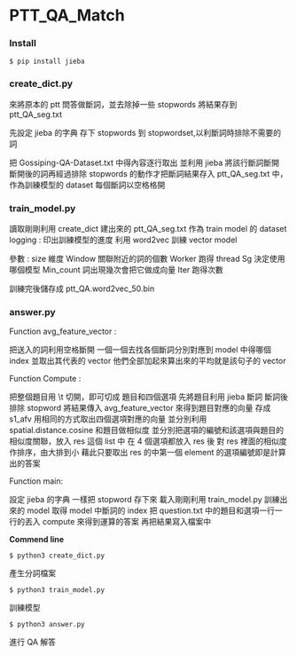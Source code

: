 # PTT_QA_Match

### Install 
```
$ pip install jieba
```

### create_dict.py

來將原本的 ptt 問答做斷詞，並去除掉一些 stopwords
將結果存到 ptt_QA_seg.txt

先設定 jieba 的字典
存下 stopwords 到 stopwordset,以利斷詞時排除不需要的詞

把 Gossiping-QA-Dataset.txt 中得內容逐行取出
並利用 jieba 將該行斷詞斷開
斷開後的詞再經過排除 stopwords 的動作才把斷詞結果存入 ptt_QA_seg.txt 中，作為訓練模型的 dataset
每個斷詞以空格格開

### train_model.py

讀取剛剛利用 create_dict 建出來的 ptt_QA_seg.txt 作為 train model 的 dataset
logging : 印出訓練模型的進度
利用 word2vec 訓練 vector model

參數 :
size 維度
Window 關聯附近的詞的個數
Worker 跑得 thread
Sg 決定使用哪個模型
Min_count 詞出現幾次會把它做成向量
Iter 跑得次數
	
訓練完後儲存成 ptt_QA.word2vec_50.bin

### answer.py

Function avg_feature_vector :

  把送入的詞利用空格斷開
  一個一個去找各個斷詞分別對應到 model 中得哪個 index 並取出其代表的 vector
  他們全部加起來算出來的平均就是該句子的 vector

Function Compute :

  把整個題目用 \t 切開，即可切成 題目和四個選項
  先將題目利用 jieba 斷詞
  斷詞後排除 stopword
  將結果傳入 avg_feature_vector 來得到題目對應的向量
  存成 s1_afv
  用相同的方式取出四個選項對應的向量
  並分別利用 spatial.distance.cosine 和題目做相似度
  並分別把選項的編號和該選項與題目的相似度關聯，放入 res 這個 list 中
  在 4 個選項都放入 res 後
  對 res 裡面的相似度作排序，由大排到小
  藉此只要取出 res 的中第一個 element 的選項編號即是計算出的答案


Function main:

  設定 jieba 的字典
  一樣把 stopword 存下來
  載入剛剛利用 train_model.py 訓練出來的 model
  取得 model 中斷詞的 index
  把 question.txt 中的題目和選項一行一行的丟入 compute 來得到運算的答案
  再把結果寫入檔案中
  
**Commend line**

```
$ python3 create_dict.py
```
產生分詞檔案

```
$ python3 train_model.py
```
訓練模型

```
$ python3 answer.py
```
進行 QA 解答


